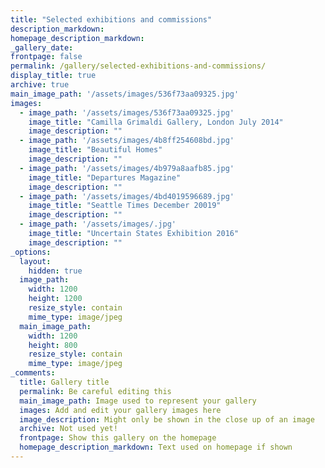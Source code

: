 ```yaml
---
title: "Selected exhibitions and commissions"
description_markdown: 
homepage_description_markdown: 
_gallery_date:
frontpage: false
permalink: /gallery/selected-exhibitions-and-commissions/
display_title: true
archive: true
main_image_path: '/assets/images/536f73aa09325.jpg'
images:
  - image_path: '/assets/images/536f73aa09325.jpg'
    image_title: "Camilla Grimaldi Gallery, London July 2014"
    image_description: ""
  - image_path: '/assets/images/4b8ff254608bd.jpg'
    image_title: "Beautiful Homes"
    image_description: ""
  - image_path: '/assets/images/4b979a8aafb85.jpg'
    image_title: "Departures Magazine"
    image_description: ""
  - image_path: '/assets/images/4bd4019596689.jpg'
    image_title: "Seattle Times December 20019"
    image_description: ""
  - image_path: '/assets/images/.jpg'
    image_title: "Uncertain States Exhibition 2016"
    image_description: ""
_options:
  layout:
    hidden: true
  image_path:
    width: 1200
    height: 1200
    resize_style: contain
    mime_type: image/jpeg
  main_image_path:
    width: 1200
    height: 800
    resize_style: contain
    mime_type: image/jpeg
_comments:
  title: Gallery title
  permalink: Be careful editing this
  main_image_path: Image used to represent your gallery
  images: Add and edit your gallery images here
  image_description: Might only be shown in the close up of an image
  archive: Not used yet!
  frontpage: Show this gallery on the homepage
  homepage_description_markdown: Text used on homepage if shown
---
```

